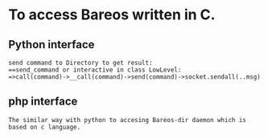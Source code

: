 
# To access Bareos written in C.
## Python interface
```  
send command to Directory to get result:
==send_command or interactive in class LowLevel:
=>call(command)->__call(command)->send(command)->socket.sendall(..msg)
``` 

## php interface
```
The similar way with python to accesing Bareos-dir daemon which is based on c language.

```

